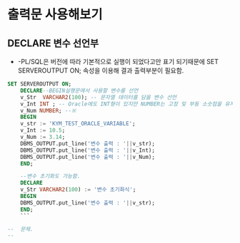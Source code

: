 # 출력문 사용해보기

## DECLARE 변수 선언부

- -PL/SQL은 버전에 따라 기본적으로 실행이 되었다고만 표기 되기때문에 SET SERVEROUTPUT ON; 
   속성을 이용해 결과 출력부분이 필요함.


```sql
SET SERVEROUTPUT ON; 
	DECLARE--BEGIN실행문에서 사용할 변수를 선언
	v_Str  VARCHAR2(100); -- 문자열 데이터를 담을 변수 선언
	v_Int INT ; -- Oracle에도 INT형이 있지만 NUMBER는 고정 및 부동 소숫점을 유지하기 때문에 NUMBER를 많이 사용함.
	v_Num NUMBER; --※
	BEGIN
	v_str := 'KYM_TEST_ORACLE_VARIABLE';
	v_Int := 10.5;
	v_Num := 3.14;
	DBMS_OUTPUT.put_line('변수 출력 : '||v_str);
	DBMS_OUTPUT.put_line('변수 출력 : '||v_Int);
	DBMS_OUTPUT.put_line('변수 출력 : '||v_Num);
	END;

	--변수 초기화도 가능함.
	DECLARE
	v_Str VARCHAR2(100) := '변수 초기화식';
	BEGIN
	DBMS_OUTPUT.put_line('변수 출력 : '||v_str);
	END;
	```

--  문제.
--  